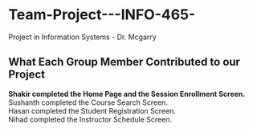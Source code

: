 # Team-Project---INFO-465-
Project in Information Systems - Dr. Mcgarry 

## What Each Group Member Contributed to our Project
**Shakir completed the Home Page and the Session Enrollment Screen.** <br>
Sushanth completed the Course Search Screen.<br>
Hasan completed the Student Registration Screen.<br>
Nihad completed the Instructor Schedule Screen.<br>
